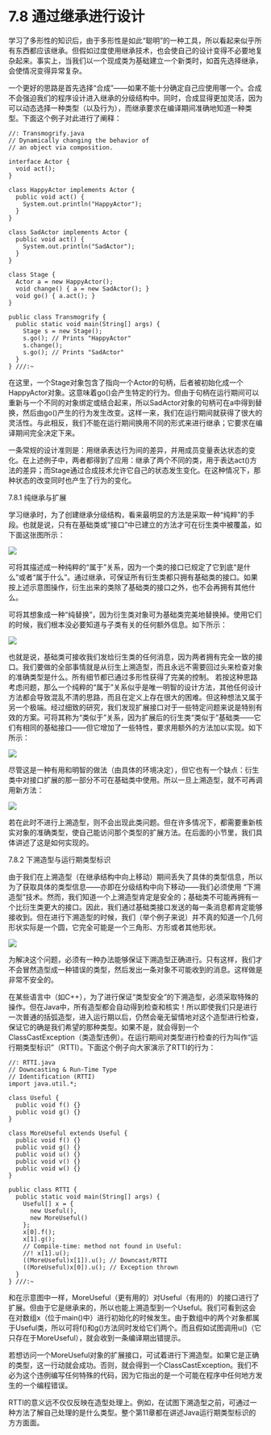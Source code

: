 # 7.8 通过继承进行设计


学习了多形性的知识后，由于多形性是如此“聪明”的一种工具，所以看起来似乎所有东西都应该继承。但假如过度使用继承技术，也会使自己的设计变得不必要地复杂起来。事实上，当我们以一个现成类为基础建立一个新类时，如首先选择继承，会使情况变得异常复杂。

一个更好的思路是首先选择“合成”——如果不能十分确定自己应使用哪一个。合成不会强迫我们的程序设计进入继承的分级结构中。同时，合成显得更加灵活，因为可以动态选择一种类型（以及行为），而继承要求在编译期间准确地知道一种类型。下面这个例子对此进行了阐释：

```
//: Transmogrify.java
// Dynamically changing the behavior of
// an object via composition.

interface Actor {
  void act();
}

class HappyActor implements Actor {
  public void act() {
    System.out.println("HappyActor");
  }
}

class SadActor implements Actor {
  public void act() {
    System.out.println("SadActor");
  }
}

class Stage {
  Actor a = new HappyActor();
  void change() { a = new SadActor(); }
  void go() { a.act(); }
}

public class Transmogrify {
  public static void main(String[] args) {
    Stage s = new Stage();
    s.go(); // Prints "HappyActor"
    s.change();
    s.go(); // Prints "SadActor"
  }
} ///:~
```

在这里，一个Stage对象包含了指向一个Actor的句柄，后者被初始化成一个HappyActor对象。这意味着go()会产生特定的行为。但由于句柄在运行期间可以重新与一个不同的对象绑定或结合起来，所以SadActor对象的句柄可在a中得到替换，然后由go()产生的行为发生改变。这样一来，我们在运行期间就获得了很大的灵活性。与此相反，我们不能在运行期间换用不同的形式来进行继承；它要求在编译期间完全决定下来。

一条常规的设计准则是：用继承表达行为间的差异，并用成员变量表达状态的变化。在上述例子中，两者都得到了应用：继承了两个不同的类，用于表达act()方法的差异；而Stage通过合成技术允许它自己的状态发生变化。在这种情况下，那种状态的改变同时也产生了行为的变化。

7.8.1 纯继承与扩展

学习继承时，为了创建继承分级结构，看来最明显的方法是采取一种“纯粹”的手段。也就是说，只有在基础类或“接口”中已建立的方法才可在衍生类中被覆盖，如下面这张图所示：

![](../assets/7-6.gif)

可将其描述成一种纯粹的“属于”关系，因为一个类的接口已规定了它到底“是什么”或者“属于什么”。通过继承，可保证所有衍生类都只拥有基础类的接口。如果按上述示意图操作，衍生出来的类除了基础类的接口之外，也不会再拥有其他什么。

可将其想象成一种“纯替换”，因为衍生类对象可为基础类完美地替换掉。使用它们的时候，我们根本没必要知道与子类有关的任何额外信息。如下所示：

![](../assets/7-7.gif)

也就是说，基础类可接收我们发给衍生类的任何消息，因为两者拥有完全一致的接口。我们要做的全部事情就是从衍生上溯造型，而且永远不需要回过头来检查对象的准确类型是什么。所有细节都已通过多形性获得了完美的控制。
若按这种思路考虑问题，那么一个纯粹的“属于”关系似乎是唯一明智的设计方法，其他任何设计方法都会导致混乱不清的思路，而且在定义上存在很大的困难。但这种想法又属于另一个极端。经过细致的研究，我们发现扩展接口对于一些特定问题来说是特别有效的方案。可将其称为“类似于”关系，因为扩展后的衍生类“类似于”基础类——它们有相同的基础接口——但它增加了一些特性，要求用额外的方法加以实现。如下所示：

![](../assets/7-8.gif)

尽管这是一种有用和明智的做法（由具体的环境决定），但它也有一个缺点：衍生类中对接口扩展的那一部分不可在基础类中使用。所以一旦上溯造型，就不可再调用新方法：

![](../assets/7-9.gif)

若在此时不进行上溯造型，则不会出现此类问题。但在许多情况下，都需要重新核实对象的准确类型，使自己能访问那个类型的扩展方法。在后面的小节里，我们具体讲述了这是如何实现的。

7.8.2 下溯造型与运行期类型标识

由于我们在上溯造型（在继承结构中向上移动）期间丢失了具体的类型信息，所以为了获取具体的类型信息——亦即在分级结构中向下移动——我们必须使用 “下溯造型”技术。然而，我们知道一个上溯造型肯定是安全的；基础类不可能再拥有一个比衍生类更大的接口。因此，我们通过基础类接口发送的每一条消息都肯定能够接收到。但在进行下溯造型的时候，我们（举个例子来说）并不真的知道一个几何形状实际是一个圆，它完全可能是一个三角形、方形或者其他形状。

![](../assets/7-10.gif)

为解决这个问题，必须有一种办法能够保证下溯造型正确进行。只有这样，我们才不会冒然造型成一种错误的类型，然后发出一条对象不可能收到的消息。这样做是非常不安全的。

在某些语言中（如C++），为了进行保证“类型安全”的下溯造型，必须采取特殊的操作。但在Java中，所有造型都会自动得到检查和核实！所以即使我们只是进行一次普通的括弧造型，进入运行期以后，仍然会毫无留情地对这个造型进行检查，保证它的确是我们希望的那种类型。如果不是，就会得到一个ClassCastException（类造型违例）。在运行期间对类型进行检查的行为叫作“运行期类型标识”（RTTI）。下面这个例子向大家演示了RTTI的行为：

```
//: RTTI.java
// Downcasting & Run-Time Type
// Identification (RTTI)
import java.util.*;

class Useful {
  public void f() {}
  public void g() {}
}

class MoreUseful extends Useful {
  public void f() {}
  public void g() {}
  public void u() {}
  public void v() {}
  public void w() {}
}

public class RTTI {
  public static void main(String[] args) {
    Useful[] x = {
      new Useful(),
      new MoreUseful()
    };
    x[0].f();
    x[1].g();
    // Compile-time: method not found in Useful:
    //! x[1].u();
    ((MoreUseful)x[1]).u(); // Downcast/RTTI
    ((MoreUseful)x[0]).u(); // Exception thrown
  }
} ///:~
```

和在示意图中一样，MoreUseful（更有用的）对Useful（有用的）的接口进行了扩展。但由于它是继承来的，所以也能上溯造型到一个Useful。我们可看到这会在对数组x（位于main()中）进行初始化的时候发生。由于数组中的两个对象都属于Useful类，所以可将f()和g()方法同时发给它们两个。而且假如试图调用u()（它只存在于MoreUseful），就会收到一条编译期出错提示。

若想访问一个MoreUseful对象的扩展接口，可试着进行下溯造型。如果它是正确的类型，这一行动就会成功。否则，就会得到一个ClassCastException。我们不必为这个违例编写任何特殊的代码，因为它指出的是一个可能在程序中任何地方发生的一个编程错误。

RTTI的意义远不仅仅反映在造型处理上。例如，在试图下溯造型之前，可通过一种方法了解自己处理的是什么类型。整个第11章都在讲述Java运行期类型标识的方方面面。

